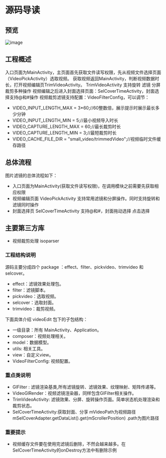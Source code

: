 # 源码导读

## <span id="预览">预览</span>

![image](https://github.com/liuchaotclc/videoedit/blob/master/images/shortcut.gif)

## <span id="工程概述">工程概述</span>

入口页面为MainActivity，主页面首先获取文件读写权限，先从视频文件选择页面（VideoPickActivity）选取视频。
获取视频返回MainActivity，判断视频数据时长，打开视频编辑页TrimVideoActivity。 TrimVideoActivity 支持旋转 滤镜 分屏 裁剪多种操作
视频编辑之后进入封面选择页面：SelCoverTimeActivity，封面选择支持@和#操作 视频裁剪滤镜支持配置：VideoFilterConfig，可以调节：

* VIDEO_INPUT_LENGTH_MAX = 3*60;//60整数倍，展示提示时展示最长多少分钟
* VIDEO_INPUT_LENGTH_MIN = 5;//最小视频导入时长
* VIDEO_CAPTURE_LENGTH_MAX = 60;//最长裁剪时长
* VIDEO_CAPTURE_LENGTH_MIN = 3;//最短裁剪时长
* VIDEO_CACHE_FILE_DIR = "small_video/trimmedVideo";//视频临时文件缓存路径

## <span id="总体流程">总体流程</span>

图片滤镜的总体流程如下：

* 入口页面为MainActivity(获取文件读写权限)，在调用模块之前需要先获取相应权限
* 视频编辑页面 VideoPickActivity 支持常用滤镜和分屏操作。同时支持旋转和滤镜同时操作
* 封面选择页 SelCoverTimeActivity 支持@和#，封面拖动选择 点击选择

## <span id="主要第三方库">主要第三方库</span>

* 视频裁剪处理 isoparser

### 工程结构说明

源码主要分成四个 package ：effect、filter、pickvideo、trimvideo 和 selcover。

- effect：滤镜效果处理包。
- filter：滤镜脚本。
- pickvideo：选取视频。
- selcover：选取封面。
- trimvideo：裁剪视频。

下面具体介绍 videoEdit 包下的子包结构：

- 一级目录：所有 MainActivity、Application。
- composer：视频处理相关。
- model：数据模型。
- utils: 相关工具。
- view：自定义view。
- VideoFilterConfig: 视频配置。

### 重点类说明

- GlFilter : 滤镜渲染基类,所有滤镜旋转、滤镜效果、纹理映射、矩阵传递等。
- VideoGlRender：视频滤镜渲染器，同样包含GlFilter相关操作。
- TrimVideoActivity: 滤镜效果、分屏、旋转操作页面。简单状态机处理渲染和裁剪状态。
- SelCoverTimeActivity:获取封面、分享 mVideoPath为视频路径 mSelCoverAdapter.getDataList().get(mScrollerPosition)
  .path为图片路径

### 重要提示

- 视频缓存文件要在使用完滤镜后删除，不然会越来越多。在SelCoverTimeActivity的onDestroy方法中有删除示例

